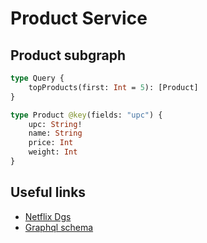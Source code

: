# Product Service

## Product subgraph
```graphql
type Query {
    topProducts(first: Int = 5): [Product]
}

type Product @key(fields: "upc") {
    upc: String!
    name: String
    price: Int
    weight: Int
}
```

## Useful links
- [Netflix Dgs](https://netflix.github.io/dgs/)
- [Graphql schema](https://www.apollographql.com/docs/apollo-server/schema/schema/)
